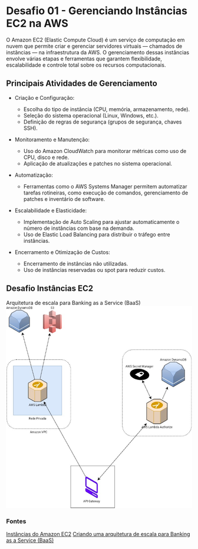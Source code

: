 # Desafio 01 - Gerenciando Instâncias EC2 na AWS

O Amazon EC2 (Elastic Compute Cloud) é um serviço de computação em nuvem que permite criar e gerenciar servidores virtuais — chamados de instâncias — na infraestrutura da AWS. O gerenciamento dessas instâncias envolve várias etapas e ferramentas que garantem flexibilidade, escalabilidade e controle total sobre os recursos computacionais.

## Principais Atividades de Gerenciamento

- Criação e Configuração:
  - Escolha do tipo de instância (CPU, memória, armazenamento, rede).
  - Seleção do sistema operacional (Linux, Windows, etc.).
  - Definição de regras de segurança (grupos de segurança, chaves SSH).

- Monitoramento e Manutenção:
  - Uso do Amazon CloudWatch para monitorar métricas como uso de CPU, disco e rede.
  - Aplicação de atualizações e patches no sistema operacional.

- Automatização:
  - Ferramentas como o AWS Systems Manager permitem automatizar tarefas rotineiras, como execução de comandos, gerenciamento de patches e inventário de software.

- Escalabilidade e Elasticidade:
  - Implementação de Auto Scaling para ajustar automaticamente o número de instâncias com base na demanda.
  - Uso de Elastic Load Balancing para distribuir o tráfego entre instâncias.

- Encerramento e Otimização de Custos:
  - Encerramento de instâncias não utilizadas.
  - Uso de instâncias reservadas ou spot para reduzir custos.

## Desafio Instâncias EC2

Arquitetura de escala para Banking as a Service (BaaS)
![Arquitetura de escala para Banking as a Service (BaaS)](../../images/desafio-01.jpg)
 
### Fontes

[Instâncias do Amazon EC2](https://docs.aws.amazon.com/pt_br/AWSEC2/latest/UserGuide/Instances.html)
[Criando uma arquitetura de escala para Banking as a Service (BaaS)](https://aws.amazon.com/pt/blogs/aws-brasil/criando-uma-arquitetura-de-escala-para-banking-as-a-service-baas/)

